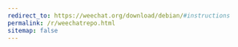 ```yaml
---
redirect_to: https://weechat.org/download/debian/#instructions
permalink: /r/weechatrepo.html
sitemap: false
---
```

